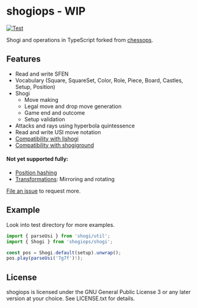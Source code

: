 # shogiops - WIP

[![Test](https://github.com/WandererXII/shogiops/workflows/Test/badge.svg)](https://github.com/WandererXII/shogiops/actions)

Shogi and operations in TypeScript forked from [chessops](https://github.com/niklasf/chessops).

## Features

- Read and write SFEN
- Vocabulary (Square, SquareSet, Color, Role, Piece, Board, Castles, Setup,
  Position)
- Shogi
  - Move making
  - Legal move and drop move generation
  - Game end and outcome
  - Setup validation
- Attacks and rays using hyperbola quintessence
- Read and write USI move notation
- [Compatibility with lishogi](https://lishogi.org)
- [Compatibility with shogiground](https://github.com/WandererXII/shogiground)

#### Not yet supported fully:

- [Position hashing](https://niklasf.github.io/chessops/modules/_hash_.html)
- [Transformations](https://niklasf.github.io/chessops/modules/_transform_.html): Mirroring and rotating

[File an issue](https://github.com/WandererXII/shogiops/issues/new) to request more.

## Example

Look into test directory for more examples.

```javascript
import { parseUsi } from 'shogi/util';
import { Shogi } from 'shogiops/shogi';

const pos = Shogi.default(setup).unwrap();
pos.play(parseUsi('7g7f')!);
```

## License

shogiops is licensed under the GNU General Public License 3 or any later
version at your choice. See LICENSE.txt for details.
